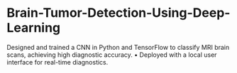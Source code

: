 # Brain-Tumor-Detection-Using-Deep-Learning
Designed and trained a CNN in Python and TensorFlow to classify MRI brain scans, achieving high diagnostic accuracy. • Deployed with a local user interface for real-time diagnostics.

